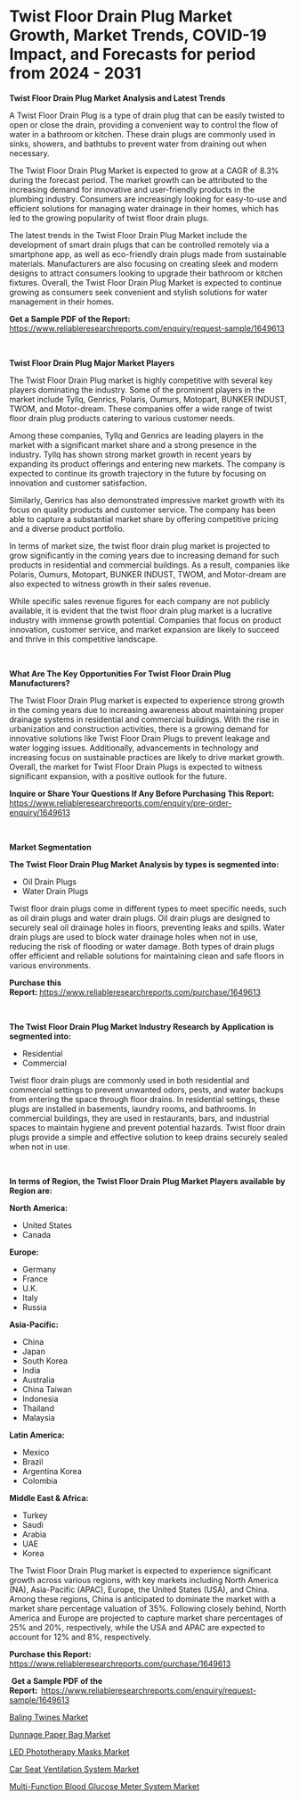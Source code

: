 <p><h1>Twist Floor Drain Plug Market Growth, Market Trends, COVID-19 Impact, and Forecasts for period from 2024 - 2031</h1></p><p><strong>Twist Floor Drain Plug Market Analysis and Latest Trends</strong></p>
<p><p>A Twist Floor Drain Plug is a type of drain plug that can be easily twisted to open or close the drain, providing a convenient way to control the flow of water in a bathroom or kitchen. These drain plugs are commonly used in sinks, showers, and bathtubs to prevent water from draining out when necessary.</p><p>The Twist Floor Drain Plug Market is expected to grow at a CAGR of 8.3% during the forecast period. The market growth can be attributed to the increasing demand for innovative and user-friendly products in the plumbing industry. Consumers are increasingly looking for easy-to-use and efficient solutions for managing water drainage in their homes, which has led to the growing popularity of twist floor drain plugs.</p><p>The latest trends in the Twist Floor Drain Plug Market include the development of smart drain plugs that can be controlled remotely via a smartphone app, as well as eco-friendly drain plugs made from sustainable materials. Manufacturers are also focusing on creating sleek and modern designs to attract consumers looking to upgrade their bathroom or kitchen fixtures. Overall, the Twist Floor Drain Plug Market is expected to continue growing as consumers seek convenient and stylish solutions for water management in their homes.</p></p>
<p><strong>Get a Sample PDF of the Report:&nbsp;</strong> <a href="https://www.reliableresearchreports.com/enquiry/request-sample/1649613">https://www.reliableresearchreports.com/enquiry/request-sample/1649613</a></p>
<p>&nbsp;</p>
<p><strong>Twist Floor Drain Plug Major Market Players</strong></p>
<p><p>The Twist Floor Drain Plug market is highly competitive with several key players dominating the industry. Some of the prominent players in the market include Tyllq, Genrics, Polaris, Oumurs, Motopart, BUNKER INDUST, TWOM, and Motor-dream. These companies offer a wide range of twist floor drain plug products catering to various customer needs.</p><p>Among these companies, Tyllq and Genrics are leading players in the market with a significant market share and a strong presence in the industry. Tyllq has shown strong market growth in recent years by expanding its product offerings and entering new markets. The company is expected to continue its growth trajectory in the future by focusing on innovation and customer satisfaction.</p><p>Similarly, Genrics has also demonstrated impressive market growth with its focus on quality products and customer service. The company has been able to capture a substantial market share by offering competitive pricing and a diverse product portfolio.</p><p>In terms of market size, the twist floor drain plug market is projected to grow significantly in the coming years due to increasing demand for such products in residential and commercial buildings. As a result, companies like Polaris, Oumurs, Motopart, BUNKER INDUST, TWOM, and Motor-dream are also expected to witness growth in their sales revenue.</p><p>While specific sales revenue figures for each company are not publicly available, it is evident that the twist floor drain plug market is a lucrative industry with immense growth potential. Companies that focus on product innovation, customer service, and market expansion are likely to succeed and thrive in this competitive landscape.</p></p>
<p>&nbsp;</p>
<p><strong>What Are The Key Opportunities For Twist Floor Drain Plug Manufacturers?</strong></p>
<p><p>The Twist Floor Drain Plug market is expected to experience strong growth in the coming years due to increasing awareness about maintaining proper drainage systems in residential and commercial buildings. With the rise in urbanization and construction activities, there is a growing demand for innovative solutions like Twist Floor Drain Plugs to prevent leakage and water logging issues. Additionally, advancements in technology and increasing focus on sustainable practices are likely to drive market growth. Overall, the market for Twist Floor Drain Plugs is expected to witness significant expansion, with a positive outlook for the future.</p></p>
<p><strong>Inquire or Share Your Questions If Any Before Purchasing This Report:</strong> <a href="https://www.reliableresearchreports.com/enquiry/pre-order-enquiry/1649613">https://www.reliableresearchreports.com/enquiry/pre-order-enquiry/1649613</a></p>
<p>&nbsp;</p>
<p><strong>Market Segmentation</strong></p>
<p><strong>The Twist Floor Drain Plug Market Analysis by types is segmented into:</strong></p>
<p><ul><li>Oil Drain Plugs</li><li>Water Drain Plugs</li></ul></p>
<p><p>Twist floor drain plugs come in different types to meet specific needs, such as oil drain plugs and water drain plugs. Oil drain plugs are designed to securely seal oil drainage holes in floors, preventing leaks and spills. Water drain plugs are used to block water drainage holes when not in use, reducing the risk of flooding or water damage. Both types of drain plugs offer efficient and reliable solutions for maintaining clean and safe floors in various environments.</p></p>
<p><strong>Purchase this Report:&nbsp;</strong><a href="https://www.reliableresearchreports.com/purchase/1649613">https://www.reliableresearchreports.com/purchase/1649613</a></p>
<p>&nbsp;</p>
<p><strong>The Twist Floor Drain Plug Market Industry Research by Application is segmented into:</strong></p>
<p><ul><li>Residential</li><li>Commercial</li></ul></p>
<p><p>Twist floor drain plugs are commonly used in both residential and commercial settings to prevent unwanted odors, pests, and water backups from entering the space through floor drains. In residential settings, these plugs are installed in basements, laundry rooms, and bathrooms. In commercial buildings, they are used in restaurants, bars, and industrial spaces to maintain hygiene and prevent potential hazards. Twist floor drain plugs provide a simple and effective solution to keep drains securely sealed when not in use.</p></p>
<p>&nbsp;</p>
<p><strong>In terms of Region, the Twist Floor Drain Plug Market Players available by Region are:</strong></p>
<p>
    <p> <strong> North America: </strong>
        <ul>
            <li>United States</li>
            <li>Canada</li>
        </ul>
        </p> 
    <p> <strong> Europe: </strong>
        <ul>
            <li>Germany</li>
            <li>France</li>
            <li>U.K.</li>
            <li>Italy</li>
            <li>Russia</li>
        </ul>
        </p> 
    <p> <strong> Asia-Pacific: </strong>
        <ul>
            <li>China</li>
            <li>Japan</li>
            <li>South Korea</li>
            <li>India</li>
            <li>Australia</li>
            <li>China Taiwan</li>
            <li>Indonesia</li>
            <li>Thailand</li>
            <li>Malaysia</li>
        </ul>
        </p> 
    <p> <strong> Latin America: </strong>
        <ul>
            <li>Mexico</li>
            <li>Brazil</li>
            <li>Argentina Korea</li>
            <li>Colombia</li>
        </ul>
        </p> 
    <p> <strong> Middle East & Africa: </strong>
        <ul>
            <li>Turkey</li>
            <li>Saudi</li>
            <li>Arabia</li>
            <li>UAE</li>
            <li>Korea</li>
        </ul>
    </p>
    </p>
<p><p>The Twist Floor Drain Plug market is expected to experience significant growth across various regions, with key markets including North America (NA), Asia-Pacific (APAC), Europe, the United States (USA), and China. Among these regions, China is anticipated to dominate the market with a market share percentage valuation of 35%. Following closely behind, North America and Europe are projected to capture market share percentages of 25% and 20%, respectively, while the USA and APAC are expected to account for 12% and 8%, respectively.</p></p>
<p><strong>Purchase this Report: </strong><a href="https://www.reliableresearchreports.com/purchase/1649613">https://www.reliableresearchreports.com/purchase/1649613</a></p>
<p>&nbsp;<strong>Get a Sample PDF of the Report:&nbsp;&nbsp;</strong><a href="https://www.reliableresearchreports.com/enquiry/request-sample/1649613">https://www.reliableresearchreports.com/enquiry/request-sample/1649613</a></p>
<p><strong></strong></p>
<p><p><a href="https://medium.com/@karleeprice2004/baling-twines-market-size-and-market-trends-complete-industry-overview-2024-to-2031-b28566ab8a97">Baling Twines Market</a></p><p><a href="https://issuu.com/reportprime-2/docs/dunnage-paper-bag-market-size-2030.pptx">Dunnage Paper Bag Market</a></p><p><a href="https://github.com/gdfhhhj/Market-Research-Report-List-3/blob/main/led-phototherapy-masks-market.md">LED Phototherapy Masks Market</a></p><p><a href="https://medium.com/@karleeprice2004/car-seat-ventilation-system-market-research-report-its-history-and-forecast-2024-to-2031-0883bdc3a65e">Car Seat Ventilation System Market</a></p><p><a href="https://github.com/julyju69/Market-Research-Report-List-2/blob/main/multi-function-blood-glucose-meter-system-market.md">Multi-Function Blood Glucose Meter System Market</a></p></p>